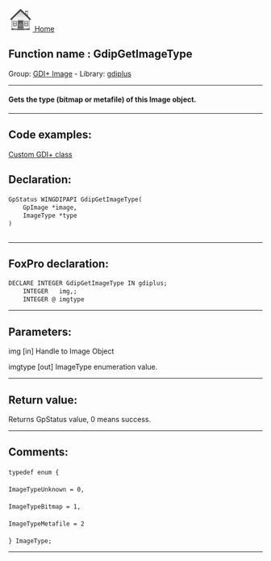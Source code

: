[<img src="../../images/home.png"> Home ](https://github.com/VFPX/Win32API)  

## Function name : GdipGetImageType
Group: [GDI+ Image](../../functions_group.md#GDIplus_Image)  -  Library: [gdiplus](../../libraries.md#gdiplus)  
***  


#### Gets the type (bitmap or metafile) of this Image object.

***  


## Code examples:
[Custom GDI+ class](../../samples/sample_450.md)  

## Declaration:
```foxpro  
GpStatus WINGDIPAPI GdipGetImageType(
	GpImage *image,
	ImageType *type
)
  
```  
***  


## FoxPro declaration:
```foxpro  
DECLARE INTEGER GdipGetImageType IN gdiplus;
	INTEGER   img,;
	INTEGER @ imgtype  
```  
***  


## Parameters:
img
[in] Handle to Image Object

imgtype
[out] ImageType enumeration value.  
***  


## Return value:
Returns GpStatus value, 0 means success.  
***  


## Comments:
<code>typedef enum {  
	ImageTypeUnknown = 0,  
	ImageTypeBitmap = 1,  
	ImageTypeMetafile = 2  
} ImageType;</code>  
  
***  

